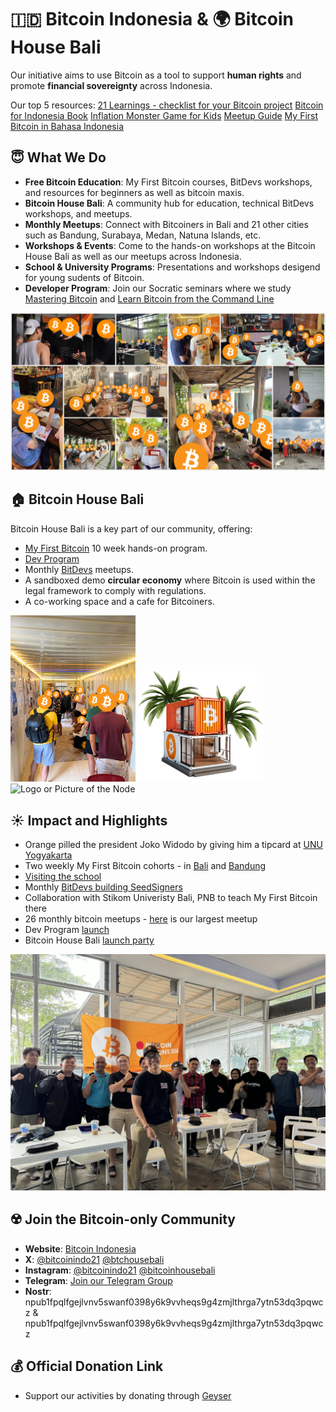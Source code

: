 # 🇮🇩 Bitcoin Indonesia & 🌍 Bitcoin House Bali

Our initiative aims to use Bitcoin as a tool to support **human rights** and promote **financial sovereignty** across Indonesia.

Our top 5 resources:
[21 Learnings - checklist for your Bitcoin project](https://github.com/bitcoinindo21/checklist-for-bitcoin-projects)
[Bitcoin for Indonesia Book](https://github.com/bitcoinindo21/bitcoin-for-indonesia-book)
[Inflation Monster Game for Kids](https://github.com/bitcoinindo21/inflation-monster-game)
[Meetup Guide](https://github.com/bitcoinindo21/bitcoin-meetup-guide)
[My First Bitcoin in Bahasa Indonesia](https://github.com/bitcoinindo21/my-first-bitcoin-diploma-in-bahasa-indonesia)

## 😇 What We Do
- **Free Bitcoin Education**: My First Bitcoin courses, BitDevs workshops, and resources for beginners as well as bitcoin maxis.
- **Bitcoin House Bali**: A community hub for education, technical BitDevs workshops, and meetups.
- **Monthly Meetups**: Connect with Bitcoiners in Bali and 21 other cities such as Bandung, Surabaya, Medan, Natuna Islands, etc.
- **Workshops & Events**: Come to the hands-on workshops at the Bitcoin House Bali as well as our meetups across Indonesia.
- **School & University Programs**: Presentations and workshops desigend for young sudents of Bitcoin.
- **Developer Program**: Join our Socratic seminars where we study [Mastering Bitcoin](https://github.com/bitcoinindo21/mastering-bitcoin-cohort) and [Learn Bitcoin from the Command Line](https://github.com/Bitshala/LBTCL)

![Bitcoin Indonesia Community](https://github.com/bitcoinindo21/bitcoinindo21/blob/c6c3b25da0f89a4577f44e0ecc1f88f5135bddf2/Community%20Banner%20(2).png)

## 🏠 Bitcoin House Bali
Bitcoin House Bali is a key part of our community, offering:
- [My First Bitcoin](https://github.com/MyFirstBitcoin) 10 week hands-on program.
- [Dev Program](https://bitcoinindonesia.xyz/dev)
- Monthly [BitDevs](https://x.com/keypleb/status/1843936938463789538) meetups.
- A sandboxed demo **circular economy** where Bitcoin is used within the legal framework to comply with regulations.
- A co-working space and a cafe for Bitcoiners.


<img src="https://github.com/bitcoinindo21/bitcoinindo21/blob/images/Daily%20Learning%20-%20Walk-Ins.png?raw=true" width="200" alt="Logo or Picture of the Node"> <!-- 1 picture maximum -->
<img src="https://github.com/bitcoinindo21/bitcoinindo21/blob/images/Bitcoin%20House%20Bali%20-%20Mockup%20(1).png" width="200" alt="Logo or Picture of the Node"> <!-- 1 picture maximum -->
<img src="https://github.com/bitcoinindo21/bitcoinindo21/blob/images/New%20Lights.png?raw=true" width="200" alt="Logo or Picture of the Node"> <!-- 1 picture maximum -->



 ## ☀️ Impact and Highlights
- Orange pilled the president Joko Widodo by giving him a tipcard at [UNU Yogyakarta](https://www.cnnindonesia.com/nasional/20240131115224-32-1056622/jokowi-kaget-mahasiswa-unu-yogyakarta-sudah-belajar-bitcoin-dan-ai)
- Two weekly My First Bitcoin cohorts - in [Bali](https://x.com/btchousebali/status/1833878518712975638) and [Bandung](https://x.com/bitcoinindo21/status/1819685831361417574)
- [Visiting the school](https://x.com/bitcoinindo21/status/1834465621729562694)
- Monthly [BitDevs building SeedSigners](https://x.com/keypleb/status/1839920811098157231)
- Collaboration with Stikom Univeristy Bali, PNB to teach My First Bitcoin there
- 26 monthly bitcoin meetups - [here](https://x.com/bitcoinindo21/status/1826463191771054253) is our largest meetup
- Dev Program [launch](https://x.com/bitcoinindo21/status/1827219657654464620)
- Bitcoin House Bali [launch party](https://x.com/BitcoinNewsCom/status/1796956207439122636)

<img src="https://github.com/bitcoinindo21/bitcoinindo21/blob/images/Bandung%20MFB%201st%20Cohort.jpeg?raw=true" alt="Logo or Picture of the Node"> <!-- 1 picture maximum -->

## ☢️ Join the Bitcoin-only Community
- **Website**: [Bitcoin Indonesia](http://www.bitcoinindonesia.xyz)
- **X**: [@bitcoinindo21](https://twitter.com/bitcoinindo21) [@btchousebali](https://x.com/btchousebali)
- **Instagram**: [@bitcoinindo21](https://www.instagram.com/bitcoinindo21) [@bitcoinhousebali](https://www.instagram.com/bitcoinhousebali)
- **Telegram**: [Join our Telegram Group](https://t.me/+OIIRyKQmvJY0MWFk)
-  **Nostr**: npub1fpqlfgejlvnv5swanf0398y6k9vvheqs9g4zmjlthrga7ytn53dq3pqwcz & npub1fpqlfgejlvnv5swanf0398y6k9vvheqs9g4zmjlthrga7ytn53dq3pqwcz

## 💰 Official Donation Link
- Support our activities by donating through [Geyser](https://geyser.fund/project/bitcoinhousebali)

<!--
**bitcoinindo21/bitcoinindo21** is a ✨ _special_ ✨ repository because its `README.md` (this file) appears on your GitHub profile.

Here are some ideas to get you started:

- 🔭 I’m currently working on ...
- 🌱 I’m currently learning ...
- 👯 I’m looking to collaborate on ...
- 🤔 I’m looking for help with ...
- 💬 Ask me about ...
- 📫 How to reach me: ...
- 😄 Pronouns: ...
- ⚡ Fun fact: ...
-->
